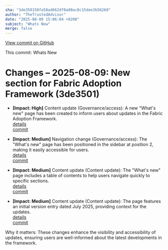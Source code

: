 ```yaml
---
sha: "3de350158fa58ad662df0a80ac8c15dee3b56268"
author: "TheTrustedAdvisor"
date: "2025-08-09 15:06:04 +0200"
subject: "Whats New"
merge: false
---
```


[View commit on GitHub](https://github.com/TheTrustedAdvisor/FabricAdoptionFramework/commit/3de350158fa58ad662df0a80ac8c15dee3b56268)

This commit: Whats New

# Changes – 2025-08-09: New section for Fabric Adoption Framework (3de3501)

- **[Impact: High]** Content update (Governance/access): A new "What's new" page has been created to inform users about updates in the Fabric Adoption Framework.  
   [details](/docs/about/changes/2025-08-09-whats-new)  
   [commit](https://github.com/TheTrustedAdvisor/FabricAdoptionFramework/commit/3de350158fa58ad662df0a80ac8c15dee3b56268)

- **[Impact: Medium]** Navigation change (Governance/access): The "What's new" page has been positioned in the sidebar at position 2, making it easily accessible for users.  
   [details](/docs/about/changes/2025-08-09-whats-new)  
   [commit](https://github.com/TheTrustedAdvisor/FabricAdoptionFramework/commit/3de350158fa58ad662df0a80ac8c15dee3b56268)

- **[Impact: Medium]** Content update (Content update): The "What's new" page includes a table of contents to help users navigate quickly to specific sections.  
   [details](/docs/about/changes/2025-08-09-whats-new)  
   [commit](https://github.com/TheTrustedAdvisor/FabricAdoptionFramework/commit/3de350158fa58ad662df0a80ac8c15dee3b56268)

- **[Impact: Medium]** Content update (Content update): The page features an initial version entry dated July 2025, providing context for the updates.  
   [details](/docs/about/changes/2025-08-09-whats-new)  
   [commit](https://github.com/TheTrustedAdvisor/FabricAdoptionFramework/commit/3de350158fa58ad662df0a80ac8c15dee3b56268)

Why it matters: These changes enhance the visibility and accessibility of updates, ensuring users are well-informed about the latest developments in the framework.
